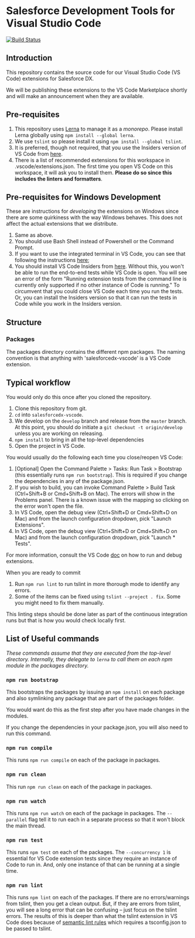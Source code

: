 # Salesforce Development Tools for Visual Studio Code 

[![Build Status](https://travis-ci.com/forcedotcom/salesforcedx-vscode.svg?token=CS8GSGJmGgyJRoKddVL6&branch=develop)](https://travis-ci.com/forcedotcom/salesforcedx-vscode)

## Introduction

This repository contains the source code for our Visual Studio Code (VS Code)
extensions for Salesforce DX.

We will be publishing these extensions to the VS Code Marketplace shortly and
will make an announcement when they are available.

## Pre-requisites

1. This repository uses [Lerna](https://lernajs.io/) to manage it as a
   _monorepo_.  Please install Lerna globally using `npm install --global
   lerna`.
1. We use `tslint` so please install it using `npm install --global tslint`.
1. It is preferred, though not required, that you use the Insiders version of VS
   Code from [here](https://code.visualstudio.com/insiders).
1. There is a list of recommended extensions for this workspace in
   .vscode/extensions.json. The first time you open VS Code on this workspace,
   it will ask you to install them. **Please do so since this includes the
   linters and formatters**.

## Pre-requisites for Windows Development

These are instructions for _developing_ the extensions on Windows since there
are some quirkiness with the way Windows behaves. This does not affect the
actual extensions that we distribute.

1. Same as above.
1. You should use Bash Shell instead of Powershell or the Command Prompt.
1. If you want to use the integrated terminal in VS Code, you can see that
   following the instructions
   [here](https://code.visualstudio.com/docs/editor/integrated-terminal#_windows);
1. You should install VS Code Insiders from
   [here](https://code.visualstudio.com/insiders). Without this, you won't be
   able to run the end-to-end tests while VS Code is open. You will see an error
   of the form "Running extension tests from the command line is currently only
   supported if no other instance of Code is running." To circumvent that you
   could close VS Code each time you run the tests. Or, you can install the
   Insiders version so that it can run the tests in Code while you work in the
   Insiders version.

## Structure

### Packages

The packages directory contains the different npm packages. The naming
convention is that anything with 'salesforcedx-vscode' is a VS Code extension.

## Typical workflow

You would only do this once after you cloned the repository.

1. Clone this repository from git.
1. `cd` into `salesforcedx-vscode`.
1. We develop on the `develop` branch and release from the `master` branch. At
   this point, you should do initiate a `git checkout -t origin/develop` unless
   you are working on releasing.
1. `npm install` to bring in all the top-level dependencies
1. Open the project in VS Code.

You would usually do the following each time you close/reopen VS Code:

1. [Optional] Open the Command Palette > Tasks: Run Task > Bootstrap  (this
   essentially runs `npm run bootstrap`). This is required if you change the
   dependencies in any of the package.json.
1. If you wish to build, you can invoke Command Palette > Build Task
   (Ctrl+Shift+B or Cmd+Shift+B on Mac). The errors will show in the Problems
   panel. There is a known issue with the mapping so clicking on the error won't
   open the file.
1. In VS Code, open the debug view (Ctrl+Shift+D or Cmd+Shift+D on Mac) and from
   the launch configuration dropdown, pick "Launch Extensions".
1. In VS Code, open the debug view (Ctrl+Shift+D or Cmd+Shift+D on Mac) and from
   the launch configuration dropdown, pick "Launch * Tests".

For more information, consult the VS Code
[doc](https://code.visualstudio.com/docs/extensions/debugging-extensions) on how
to run and debug extensions.

When you are ready to commit

1. Run `npm run lint` to run tslint in more thorough mode to identify any
   errors.
1. Some of the items can be fixed using `tslint --project . fix`. Some you
   might need to fix them manually.

This linting steps should be done later as part of the continuous integration
runs but that is how you would check locally first.

## List of Useful commands

_These commands assume that they are executed from the top-level directory.
Internally, they delegate to `lerna` to call them on each npm module in the
packages directory._

### `npm run bootstrap`

This bootstraps the packages by issuing an `npm install` on each package and
also symlinking any package that are part of the packages folder.

You would want do this as the first step after you have made changes in the
modules.

If you change the dependencies in your package.json, you will also need to run
this command.

### `npm run compile`

This runs `npm run compile` on each of the package in packages.

### `npm run clean`

This run `npm run clean` on each of the package in packages.

### `npm run watch`

This runs `npm run watch` on each of the package in packages. The `--parallel`
flag tell it to run each in a separate process so that it won't block the main
thread.

### `npm run test`

This runs `npm test` on each of the packages. The `--concurrency 1` is essential
for VS Code extension tests since they require an instance of Code to run in.
And, only one instance of that can be running at a single time.

### `npm run lint`

This runs `npm lint` on each of the packages. If there are no errors/warnings
from tslint, then you get a clean output. But, if they are errors from tslint,
you will see a long error that can be confusing – just focus on the tslint
errors. The results of this is deeper than what the tslint extension in VS Code
does because of [semantic lint
rules](https://palantir.github.io/tslint/usage/type-checking/) which requires a
tsconfig.json to be passed to tslint.
